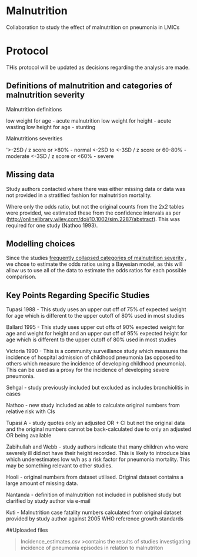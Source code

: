 # Malnutrition

Collaboration to study the effect of malnutrition on pneumonia in LMICs

# Protocol

THis protocol will be updated as decisions regarding the analysis are made.

## Definitions of malnutrition and categories of malnutrition severity

Malnutrition definitions

low weight for age - acute malnutrition
low weight for height - acute wasting
low height for age - stunting

Malnutritions severities

'>-2SD / z score or >80% - normal
<-2SD to <-3SD / z score or 60-80% - moderate
<-3SD / z score or <60% - severe

## Missing data

Study authors contacted where there was either missing data or data was not provided in a stratified fashion for malnutrition mortality.

Where only the odds ratio, but not the original counts from the 2x2 tables were provided, we estimated these from the confidence intervals as per (http://onlinelibrary.wiley.com/doi/10.1002/sim.2287/abstract). This was required for one study (Nathoo 1993).


## Modelling choices

Since the studies [frequently collapsed categories of malnutrition severity](</Data/Collapsed_Uncollapsed numbers.csv>) , we chose to estimate the odds ratios using a Bayesian model, as this will allow us to use all of the data to estimate the odds ratios for each possible comparison.

## Key Points Regarding Specific Studies

Tupasi 1988 - This study uses an upper cut off of 75% of expected weight for age which is different to the upper cutoff of 80% used in most studies

Ballard 1995 - This study uses upper cut offs of 90% expected weight for age and weight for height and an upper cut off of 95% expected height for age which is different to the upper cutoff of 80% used in most studies

Victoria 1990 - This is a community surveillance study which measures the incidence of hospital admission of childhood pneumonia (as opposed to others which measure the incidence of developing childhood pneumonia). This can be used as a proxy for the incidence of developing severe pneumonia.

Sehgal - study previously included but excluded as includes bronchiolitis in cases

Nathoo - new study included as able to calculate original numbers from relative risk with CIs 

Tupasi A - study quotes only an adjusted OR + CI but not the original data and the original numbers cannot be back-calculated due to only an adjusted OR being available

Zabihullah and Webb - study authors indicate that many children who were severely ill did not have their height recorded. This is likely to introduce bias which underestimates low w/h as a risk factor for pneumonia mortality. This may be something relevant to other studies.

Hooli - original numbers from dataset utilised. Original dataset contains a large amount of missing data.

Nantanda - definition of malnutrition not included in published study but clarified by study author via e-mail

Kuti - Malnutrition case fatality numbers calculated from original dataset provided by study author against 2005 WHO reference growth standards

##Uploaded files

>Incidence_estimates.csv >contains the results of studies investigating incidence of pneumonia episodes in relation to malnutriton
